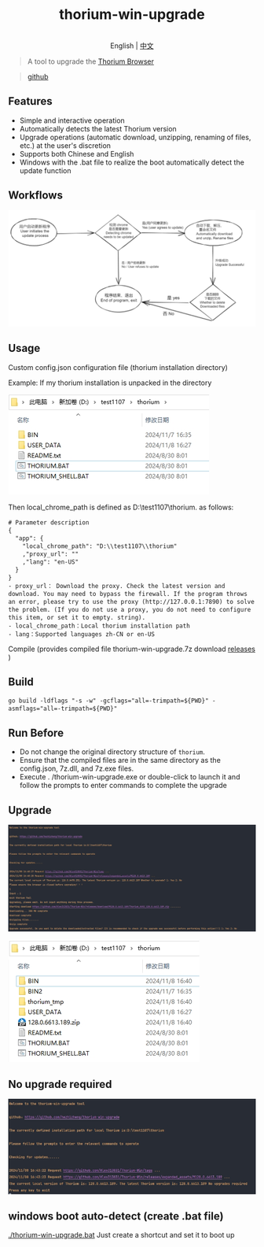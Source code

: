 <h1 align="center">thorium-win-upgrade</h1>

<p align="center">
    <br> English | <a href="./README-CN.md">中文</a>
</p>

> A tool to upgrade the [Thorium Browser](https://thorium.rocks/) 

> [github](https://github.com/hezhizheng/thorium-win-upgrade)

## Features
- Simple and interactive operation
- Automatically detects the latest Thorium version
- Upgrade operations (automatic download, unzipping, renaming of files, etc.) at the user's discretion
- Supports both Chinese and English
- Windows with the .bat file to realize the boot automatically detect the update function

## Workflows
![free-pic](./images/1.png)


## Usage
Custom config.json configuration file (thorium installation directory)

Example: If my thorium installation is unpacked in the directory

![free-pic](./images/22.png)

Then local_chrome_path is defined as D:\test1107\thorium. as follows:
```
# Parameter description
{
  "app": {
    "local_chrome_path": "D:\\test1107\\thorium"
    ,"proxy_url": ""
    ,"lang": "en-US"
  }
}
- proxy_url： Download the proxy. Check the latest version and download. You may need to bypass the firewall. If the program throws an error, please try to use the proxy (http://127.0.0.1:7890) to solve the problem. (If you do not use a proxy, you do not need to configure this item, or set it to empty. string).
- local_chrome_path：Local thorium installation path
- lang：Supported languages zh-CN or en-US
```

Compile (provides compiled file thorium-win-upgrade.7z download [releases](https://github.com/hezhizheng/thorium-win-upgrade/releases) )

## Build
```
go build -ldflags "-s -w" -gcflags="all=-trimpath=${PWD}" -asmflags="all=-trimpath=${PWD}"
```

## Run Before
- Do not change the original directory structure of `thorium`.
- Ensure that the compiled files are in the same directory as the config.json, 7z.dll, and 7z.exe files.
- Execute . /thorium-win-upgrade.exe or double-click to launch it and follow the prompts to enter commands to complete the upgrade

## Upgrade

![free-pic](./images/en33.png)

![free-pic](./images/44.png)


## No upgrade required

![free-pic](./images/en55.png)

## windows boot auto-detect (create .bat file)

[./thorium-win-upgrade.bat](./thorium-win-upgrade.bat) Just create a shortcut and set it to boot up